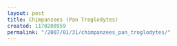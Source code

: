```yaml
---
layout: post
title: Chimpanzees (Pan Troglodytes)
created: 1170208959
permalink: "/2007/01/31/chimpanzees_pan_troglodytes/"
---
```


